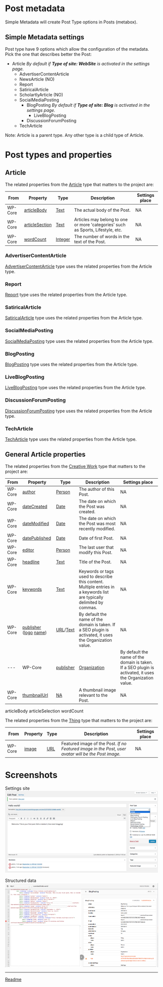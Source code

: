 # Post metadata
Simple Metadata will create Post Type options in Posts (metabox).

## Simple Metadata settings
Post type have 9 options which allow the configuration of the metadata. Pick the one that describes better the Post:
* Article *By default if **Type of site: WebSite** is activated in the settings page.*
  * AdvertiserContentArticle
  * NewsArticle (NO)
  * Report
  * SatiricalArticle
  * ScholartlyArticle (NO)
  * SocialMediaPosting
    * BlogPosting *By default if **Type of site: Blog** is activated in the settings page.*
      * LiveBlogPosting
    * DiscussionForumPosting
  * TechArticle

Note: Article is a parent type. Any other type is a child type of Article.

# Post types and properties

## Article

The related properties from the [Article](https://schema.org/Article "https://schema.org/Article") type that matters to the project are:

| From | Property | Type | Description | Settings place |
| ---- | -------- |----- | ----------- | --------------
| WP-Core | [articleBody](https://schema.org/articleBody) | [Text](https://schema.org/Text)  | The actual body of the Post. | NA
| WP-Core | [articleSection](https://schema.org/articleSection) | [Text](https://schema.org/Text) | Articles may belong to one or more 'categories' such as Sports, Lifestyle, etc. | NA
| WP-Core | [wordCount](https://schema.org/wordCount) | [Integer](https://schema.org/Integer) | 	The number of words in the text of the Post. | NA

### AdvertiserContentArticle

[AdvertiserContentArticle](https://schema.org/AdvertiserContentArticle "https://schema.org/AdvertiserContentArticle") type uses the related properties from the Article type.

### Report

[Report](https://schema.org/Report "https://schema.org/Report") type uses the related properties from the Article type.

### SatiricalArticle

[SatiricalArticle](https://schema.org/SatiricalArticle "https://schema.org/SatiricalArticle") type uses the related properties from the Article type.

### SocialMediaPosting

[SocialMediaPosting](https://schema.org/SocialMediaPosting "https://schema.org/SocialMediaPosting") type uses the related properties from the Article type.

### BlogPosting

[BlogPosting](https://schema.org/BlogPosting "https://schema.org/BlogPosting") type uses the related properties from the Article type.

### LiveBlogPosting

[LiveBlogPosting](https://schema.org/LiveBlogPosting "https://schema.org/LiveBlogPosting") type uses the related properties from the Article type.

### DiscussionForumPosting

[DiscussionForumPosting](https://schema.org/DiscussionForumPosting "https://schema.org/DiscussionForumPosting") type uses the related properties from the Article type.

### TechArticle

[TechArticle](https://schema.org/TechArticle "https://schema.org/TechArticle") type uses the related properties from the Article type.

## General Article properties

The related properties from the [Creative Work](https://schema.org/CreativeWork "https://schema.org/CreativeWork") type that matters to the project are:

| From | Property | Type | Description | Settings place |
| ---- | -------- |----- | ----------- | --------------
| WP-Core | [author](https://schema.org/author) | [Person](https://schema.org/Person) | The author of this Post.  | NA
| WP-Core | [dateCreated](https://schema.org/dateCreated) | [Date](https://schema.org/Date) | The date on which the Post was created. | NA
| WP-Core | [dateModified](https://schema.org/dateModified) | [Date](https://schema.org/Date)  | The date on which the Post was most recently modified. | NA
| WP-Core | [datePublished](https://schema.org/datePublished) | [Date](https://schema.org/Date) | Date of first Post. | NA
| WP-Core | [editor](https://schema.org/editor) | [Person](https://schema.org/Person) | The last user that modify this Post.  | NA
| WP-Core | [headline](https://schema.org/headline) | [Text](https://schema.org/Text) | Title of the Post. | NA
| WP-Core | [keywords](https://schema.org/keywords) | [Text](https://schema.org/Text) | 	Keywords or tags used to describe this content. Multiple entries in a keywords list are typically delimited by commas. | NA
| WP-Core | [publisher](https://schema.org/publisher) ([logo](https://schema.org/logo) [name]()) | [URL](https://schema.org/URL)/[Text](https://schema.org/Text) | By default the name of the domain is taken. If a SEO plugin is activated, it uses the Organization value.  | NA
---| WP-Core | [publisher](https://schema.org/publisher) | [Organization](https://schema.org/Organization) | By default the name of the domain is taken. If a SEO plugin is activated, it uses the Organization value.  | NA ---
| WP-Core | [thumbnailUrl](https://schema.org/thumbnailUrl) | [NA](https://schema.org/URL) | A thumbnail image relevant to the Post. | NA
articleBody
articleSelection
wordCount

The related properties from the [Thing](https://schema.org/Thing "https://schema.org/Thing") type that matters to the project are:

| From | Property | Type | Description | Settings place |
| ---- | -------- |----- | ----------- | --------------
| WP-Core | [image](https://schema.org/image) | [URL](https://schema.org/URL) | Featured image of the Post. *If no Featured image in the Post, user avatar will be the Post image.* | NA


# Screenshots
Settings site
![settings-post](/doc/images/settings-post.png)

Structured data
![structured-data-post](/doc/images/structured-data-post.png)

---

[Readme](//Readme.md)
